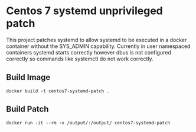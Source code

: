 # Centos 7 systemd unprivileged patch

This project patches systemd to allow systemd to be executed in a docker container without the SYS_ADMIN capability.  Currently in user namespaced containers systemd starts correctly however dbus is not configured correctly so commands like systemctl do not work correctly.

## Build Image
    docker build -t centos7-systemd-patch .

## Build Patch
    docker run -it --rm -v /output/:/output/ centos7-systemd-patch
